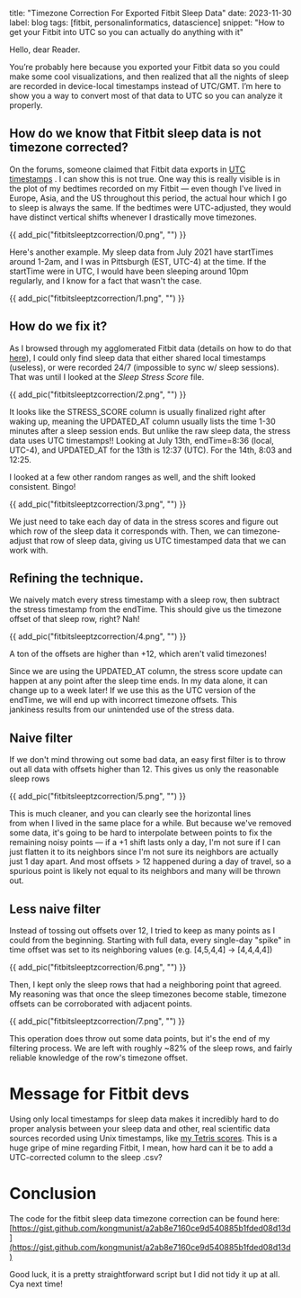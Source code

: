 title: "Timezone Correction For Exported Fitbit Sleep Data"
date: 2023-11-30
label: blog
tags: [fitbit, personalinformatics, datascience]
snippet: "How to get your Fitbit into UTC so you can actually do anything with it"

Hello, dear Reader. 

You’re probably here because you exported your Fitbit data so you could make some cool visualizations, and then realized that all the nights of sleep are recorded in device-local timestamps instead of UTC/GMT. I’m here to show you a way to convert most of that data to UTC so you can analyze it properly. 

## How do we know that Fitbit sleep data is not timezone corrected?

On the forums, someone claimed that Fitbit data exports in [UTC timestamps](https://community.fitbit.com/t5/Web-API-Development/Clarification-on-time-zones-and-date-time-values/td-p/925255) . I can show this is not true. One way this is really visible is in the plot of my bedtimes recorded on my Fitbit — even though I've lived in Europe, Asia, and the US throughout this period, the actual hour which I go to sleep is always the same. If the bedtimes were UTC-adjusted, they would have distinct vertical shifts whenever I drastically move timezones. 

{{ add_pic("fitbitsleeptzcorrection/0.png", "") }}

Here's another example. My sleep data from July 2021 have startTimes around 1-2am, and I was in Pittsburgh (EST, UTC-4) at the time. If the startTime were in UTC, I would have been sleeping around 10pm regularly, and I know for a fact that wasn't the case.

{{ add_pic("fitbitsleeptzcorrection/1.png", "") }}

## How do we fix it?

As I browsed through my agglomerated Fitbit data (details on how to do that [here](https://medium.com/@kongmunist/how-to-import-and-organize-your-fitbit-data-caeeff8c51dd)), I could only find sleep data that either shared local timestamps (useless), or were recorded 24/7 (impossible to sync w/ sleep sessions). That was until I looked at the *Sleep Stress Score* file. 

{{ add_pic("fitbitsleeptzcorrection/2.png", "") }}

It looks like the STRESS_SCORE column is usually finalized right after waking up, meaning the UPDATED_AT column usually lists the time 1-30 minutes after a sleep session ends. But unlike the raw sleep data, the stress data uses UTC timestamps!! Looking at July 13th, endTime=8:36 (local, UTC-4), and UPDATED_AT for the 13th is 12:37 (UTC). For the 14th, 8:03 and 12:25.

I looked at a few other random ranges as well, and the shift looked consistent. Bingo!

{{ add_pic("fitbitsleeptzcorrection/3.png", "") }}

We just need to take each day of data in the stress scores and figure out which row of the sleep data it corresponds with. Then, we can timezone-adjust that row of sleep data, giving us UTC timestamped data that we can work with. 

## Refining the technique.

We naively match every stress timestamp with a sleep row, then subtract the stress timestamp from the endTime. This should give us the timezone offset of that sleep row, right? Nah!

{{ add_pic("fitbitsleeptzcorrection/4.png", "") }}

A ton of the offsets are higher than +12, which aren't valid timezones! 

Since we are using the UPDATED_AT column, the stress score update can happen at any point after the sleep time ends. In my data alone, it can change up to a week later! If we use this as the UTC version of the endTime, we will end up with incorrect timezone offsets. This jankiness results from our unintended use of the stress data. 

## Naive filter

If we don't mind throwing out some bad data, an easy first filter is to throw out all data with offsets higher than 12. This gives us only the reasonable sleep rows

{{ add_pic("fitbitsleeptzcorrection/5.png", "") }}

This is much cleaner, and you can clearly see the horizontal lines from when I lived in the same place for a while. But because we've removed some data, it's going to be hard to interpolate between points to fix the remaining noisy points — if a +1 shift lasts only a day, I'm not sure if I can just flatten it to its neighbors since I'm not sure its neighbors are actually just 1 day apart. And most offsets > 12 happened during a day of travel, so a spurious point is likely not equal to its neighbors and many will be thrown out.

## Less naive filter

Instead of tossing out offsets over 12, I tried to keep as many points as I could from the beginning. Starting with full data, every single-day "spike" in time offset was set to its neighboring values (e.g. [4,5,4,4] -> [4,4,4,4])

{{ add_pic("fitbitsleeptzcorrection/6.png", "") }}

Then, I kept only the sleep rows that had a neighboring point that agreed. My reasoning was that once the sleep timezones become stable, timezone offsets can be corroborated with adjacent points.

{{ add_pic("fitbitsleeptzcorrection/7.png", "") }}

This operation does throw out some data points, but it's the end of my filtering process. We are left with roughly ~82% of the sleep rows, and fairly reliable knowledge of the row's timezone offset. 

# Message for Fitbit devs

Using only local timestamps for sleep data makes it incredibly hard to do proper analysis between your sleep data and other, real scientific data sources recorded using Unix timestamps, like [my Tetris scores](https://kongmunist.medium.com/playing-faster-tetris-by-sleeping-less-3d9b04d30349). This is a huge gripe of mine regarding Fitbit, I mean, how hard can it be to add a UTC-corrected column to the sleep .csv? 

# Conclusion

The code for the fitbit sleep data timezone correction can be found here: [https://gist.github.com/kongmunist/a2ab8e7160ce9d540885b1fded08d13d](https://gist.github.com/kongmunist/a2ab8e7160ce9d540885b1fded08d13d)

Good luck, it is a pretty straightforward script but I did not tidy it up at all. Cya next time!
